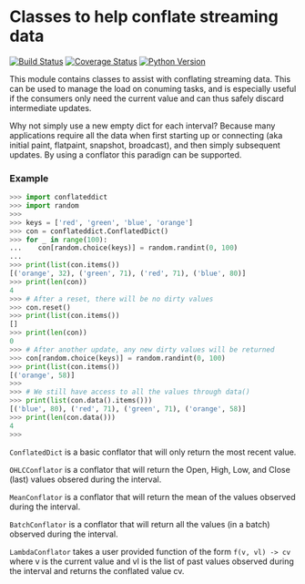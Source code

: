 # Classes to help conflate streaming data

[![Build Status](https://travis-ci.org/christianreimer/conflateddict.svg?branch=master)](https://travis-ci.org/christianreimer/conflateddict)  [![Coverage Status](https://coveralls.io/repos/github/christianreimer/conflateddict/badge.svg?branch=master)](https://coveralls.io/github/christianreimer/conflateddict?branch=master)  [![Python Version](https://img.shields.io/badge/python-3.6-blue.svg)](https://img.shields.io/badge/python-3.6-blue.svg)

This module contains classes to assist with conflating streaming data. This can
be used to manage the load on conuming tasks, and is especially useful if the
consumers only need the current value and can thus safely discard intermediate
updates.

Why not simply use a new empty dict for each interval? Because many applications require 
all the data when first starting up or connecting (aka initial paint, flatpaint, snapshot, broadcast), and then simply subsequent updates. By using a conflator this paradign can be supported.

### Example
```python
>>> import conflateddict
>>> import random
>>>
>>> keys = ['red', 'green', 'blue', 'orange']
>>> con = conflateddict.ConflatedDict()
>>> for _ in range(100):
...    con[random.choice(keys)] = random.randint(0, 100)
...
>>> print(list(con.items())
[('orange', 32), ('green', 71), ('red', 71), ('blue', 80)]
>>> print(len(con))
4
>>> # After a reset, there will be no dirty values
>>> con.reset()
>>> print(list(con.items())
[]
>>> print(len(con))
0
>>> # After another update, any new dirty values will be returned
>>> con[random.choice(keys)] = random.randint(0, 100)
>>> print(list(con.items())
[('orange', 58)]
>>>
>>> # We still have access to all the values through data()
>>> print(list(con.data().items()))
[('blue', 80), ('red', 71), ('green', 71), ('orange', 58)]
>>> print(len(con.data()))
4
>>>
```


```ConflatedDict``` is a basic conflator that will only return the most recent value.

```OHLCConflator``` is a conflator that will return the Open, High, Low, and Close (last) 
values obsered during the interval.

```MeanConflator``` is a conflator that will return the mean of the values observed
during the interval.

```BatchConflator``` is a conflator that will return all the values (in a batch)
observed during the interval.
 
```LambdaConflator``` takes a user provided function of the form ```f(v, vl) -> cv``` where v is the current value and vl is the list of past values observed during the interval and returns the conflated value cv.
